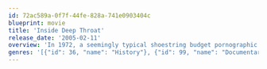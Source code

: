 ```yaml
---
id: 72ac589a-0f7f-44fe-828a-741e0903404c
blueprint: movie
title: 'Inside Deep Throat'
release_date: '2005-02-11'
overview: 'In 1972, a seemingly typical shoestring budget pornographic film was made in a Florida hotel, "Deep Throat," starring Linda Lovelace. This film would surpass the wildest expectation of everyone involved to become one of the most successful independent films of all time. It caught the public imagination which met the spirit of the times, even as the self appointed guardians of public morality struggled to suppress it, and created, for a brief moment, a possible future where sexuality in film had a bold artistic potential. This film covers the story of the making of this controversial film, its stunning success, its hysterical opposition along with its dark side of mob influence and allegations of the on set mistreatment of the film''s star. In short, the combined events would redefine the popular appeal of pornography, even as more cynical developments would lead it down other paths.'
genres: '[{"id": 36, "name": "History"}, {"id": 99, "name": "Documentary"}]'
---
```

